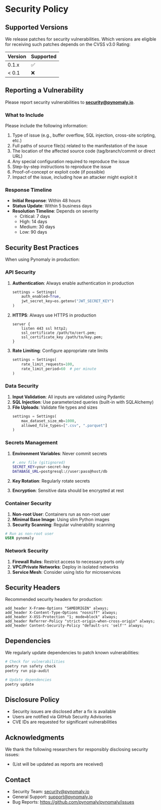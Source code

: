 # Security Policy

## Supported Versions

We release patches for security vulnerabilities. Which versions are eligible for receiving such patches depends on the CVSS v3.0 Rating:

| Version | Supported          |
| ------- | ------------------ |
| 0.1.x   | :white_check_mark: |
| < 0.1   | :x:                |

## Reporting a Vulnerability

Please report security vulnerabilities to **security@pynomaly.io**.

### What to Include

Please include the following information:

1. Type of issue (e.g., buffer overflow, SQL injection, cross-site scripting, etc.)
2. Full paths of source file(s) related to the manifestation of the issue
3. The location of the affected source code (tag/branch/commit or direct URL)
4. Any special configuration required to reproduce the issue
5. Step-by-step instructions to reproduce the issue
6. Proof-of-concept or exploit code (if possible)
7. Impact of the issue, including how an attacker might exploit it

### Response Timeline

- **Initial Response**: Within 48 hours
- **Status Update**: Within 5 business days
- **Resolution Timeline**: Depends on severity
  - Critical: 7 days
  - High: 14 days
  - Medium: 30 days
  - Low: 90 days

## Security Best Practices

When using Pynomaly in production:

### API Security

1. **Authentication**: Always enable authentication in production
   ```python
   settings = Settings(
       auth_enabled=True,
       jwt_secret_key=os.getenv("JWT_SECRET_KEY")
   )
   ```

2. **HTTPS**: Always use HTTPS in production
   ```nginx
   server {
       listen 443 ssl http2;
       ssl_certificate /path/to/cert.pem;
       ssl_certificate_key /path/to/key.pem;
   }
   ```

3. **Rate Limiting**: Configure appropriate rate limits
   ```python
   settings = Settings(
       rate_limit_requests=100,
       rate_limit_period=60  # per minute
   )
   ```

### Data Security

1. **Input Validation**: All inputs are validated using Pydantic
2. **SQL Injection**: Use parameterized queries (built-in with SQLAlchemy)
3. **File Uploads**: Validate file types and sizes
   ```python
   settings = Settings(
       max_dataset_size_mb=1000,
       allowed_file_types=[".csv", ".parquet"]
   )
   ```

### Secrets Management

1. **Environment Variables**: Never commit secrets
   ```bash
   # .env file (gitignored)
   SECRET_KEY=your-secret-key
   DATABASE_URL=postgresql://user:pass@host/db
   ```

2. **Key Rotation**: Regularly rotate secrets
3. **Encryption**: Sensitive data should be encrypted at rest

### Container Security

1. **Non-root User**: Containers run as non-root user
2. **Minimal Base Image**: Using slim Python images
3. **Security Scanning**: Regular vulnerability scanning

```dockerfile
# Run as non-root user
USER pynomaly
```

### Network Security

1. **Firewall Rules**: Restrict access to necessary ports only
2. **VPC/Private Networks**: Deploy in isolated networks
3. **Service Mesh**: Consider using Istio for microservices

## Security Headers

Recommended security headers for production:

```nginx
add_header X-Frame-Options "SAMEORIGIN" always;
add_header X-Content-Type-Options "nosniff" always;
add_header X-XSS-Protection "1; mode=block" always;
add_header Referrer-Policy "strict-origin-when-cross-origin" always;
add_header Content-Security-Policy "default-src 'self'" always;
```

## Dependencies

We regularly update dependencies to patch known vulnerabilities:

```bash
# Check for vulnerabilities
poetry run safety check
poetry run pip-audit

# Update dependencies
poetry update
```

## Disclosure Policy

- Security issues are disclosed after a fix is available
- Users are notified via GitHub Security Advisories
- CVE IDs are requested for significant vulnerabilities

## Acknowledgments

We thank the following researchers for responsibly disclosing security issues:

- (List will be updated as reports are received)

## Contact

- Security Team: security@pynomaly.io
- General Support: support@pynomaly.io
- Bug Reports: https://github.com/pynomaly/pynomaly/issues